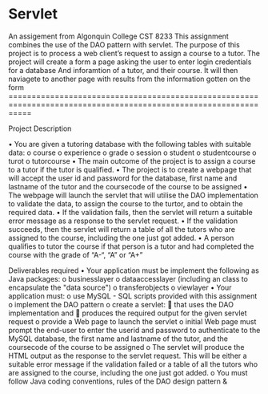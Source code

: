# Servlet

An assigement from Algonquin College CST 8233
This assignment combines the use of the DAO pattern with servlet.
The purpose of this project is to process a web client’s request to assign a course to a tutor.
The project will create a form a page asking the user to enter login credentials for a database
And inforamtion of a tutor, and their course.
It will then naviagete to another page with results from the information gotten on the form =================================================================================================================
  
  
Project Description

• You are given a tutoring database with the following tables with suitable data:
o course
o experience
o grade
o session
o student
o studentcourse
o turot
o tutorcourse
• The main outcome of the project is to assign a course to a tutor if the tutor is qualified.
• The project is to create a webpage that will accept the user id and password for the database, first name and lastname of the tutor and the coursecode of the course to be assigned
• The webpage will launch the servlet that will utilise the DAO implementation to validate the data, to assign the course to the turtor, and to obtain the required data.
• If the validation fails, then the servlet will return a suitable error message as a response to the servlet request.
• If the validation succeeds, then the servlet will return a table of all the tutors who are assigned to the course, including the one just got added.
• A person qualifies to tutor the course if that person is a tutor and had completed the course with the grade of “A-“, “A” or “A+”

Deliverables required
• Your application must be implement the following as Java packages:
o businesslayer
o dataaccesslayer (including an class to encapsulate the "data source")
o transferobjects
o viewlayer
• Your application must:
o use MySQL - SQL scripts provided with this assignment
o implement the DAO pattern
o create a servlet:
 that uses the DAO implementation and
 produces the required output for the given servlet request
o provide a Web page to launch the servlet
o initial Web page must prompt the end-user to enter the userid and password to authenticate to the MySQL database, the first name and lastname of the tutor, and the coursecode of the course to be assigned
o The servlet will produce the HTML output as the response to the servlet request. This will be either a suitable error message if the validation failed or a table of all the tutors who are assigned to the course, including the one just got added.
o You must follow Java coding conventions, rules of the DAO design pattern &
